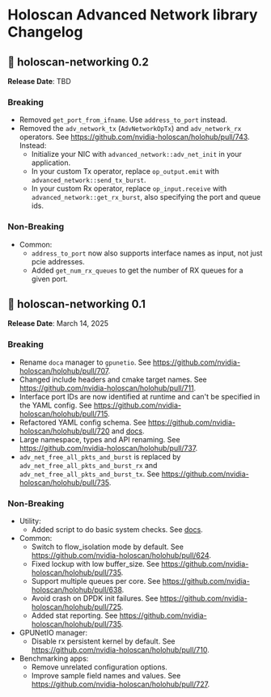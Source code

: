 # Holoscan Advanced Network library Changelog

## 🚧 holoscan-networking 0.2

**Release Date**: TBD

### Breaking

- Removed `get_port_from_ifname`. Use `address_to_port` instead.
- Removed the `adv_network_tx` (`AdvNetworkOpTx`) and `adv_network_rx` operators. See https://github.com/nvidia-holoscan/holohub/pull/743. Instead:
  - Initialize your NIC with `advanced_network::adv_net_init` in your application.
  - In your custom Tx operator, replace `op_output.emit` with `advanced_network::send_tx_burst`.
  - In your custom Rx operator, replace `op_input.receive` with `advanced_network::get_rx_burst`, also specifying the port and queue ids.

### Non-Breaking

- Common:
  - `address_to_port` now also supports interface names as input, not just pcie addresses.
  - Added `get_num_rx_queues` to get the number of RX queues for a given port.



## 🚀 holoscan-networking 0.1

**Release Date**: March 14, 2025

### Breaking

- Rename `doca` manager to `gpunetio`. See https://github.com/nvidia-holoscan/holohub/pull/707.
- Changed include headers and cmake target names. See https://github.com/nvidia-holoscan/holohub/pull/711.
- Interface port IDs are now identified at runtime and can't be specified in the YAML config. See https://github.com/nvidia-holoscan/holohub/pull/715.
- Refactored YAML config schema. See https://github.com/nvidia-holoscan/holohub/pull/720 and [docs](https://nvidia-holoscan.github.io/holohub/tutorials/high_performance_networking/#51-understand-the-configuration-parameters).
- Large namespace, types and API renaming. See https://github.com/nvidia-holoscan/holohub/pull/737.
- `adv_net_free_all_pkts_and_burst` is replaced by `adv_net_free_all_pkts_and_burst_rx` and `adv_net_free_all_pkts_and_burst_tx`. See https://github.com/nvidia-holoscan/holohub/pull/735.

### Non-Breaking

- Utility:
  - Added script to do basic system checks. See [docs](https://nvidia-holoscan.github.io/holohub/tutorials/high_performance_networking/#3-optimal-system-configurations).
- Common:
  - Switch to flow_isolation mode by default. See https://github.com/nvidia-holoscan/holohub/pull/624.
  - Fixed lockup with low buffer_size. See https://github.com/nvidia-holoscan/holohub/pull/735.
  - Support multiple queues per core. See https://github.com/nvidia-holoscan/holohub/pull/638.
  - Avoid crash on DPDK init failures. See https://github.com/nvidia-holoscan/holohub/pull/725.
  - Added stat reporting. See https://github.com/nvidia-holoscan/holohub/pull/735.
- GPUNetIO manager:
  - Disable rx persistent kernel by default. See https://github.com/nvidia-holoscan/holohub/pull/710.
- Benchmarking apps:
  - Remove unrelated configuration options.
  - Improve sample field names and values. See https://github.com/nvidia-holoscan/holohub/pull/727.
